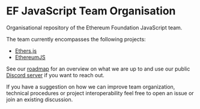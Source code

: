 # EF JavaScript Team Organisation

Organisational repository of the Ethereum Foundation JavaScript team. 

The team currently encompasses the following projects:

- [Ethers.js](https://github.com/ethers-io/ethers.js/)
- [EthereumJS](https://github.com/ethereumjs/)

See our [roadmap](./roadmap) for an overview on what we are up to and use
our public [Discord server](https://discord.gg/TNwARpR) if you want to reach out.

If you have a suggestion on how we can improve team organization, technical
procedures or project interoperability feel free to open an issue or join an
existing discussion.
